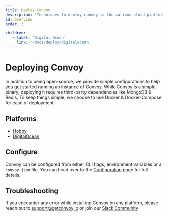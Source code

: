 ```yaml
---
title: Deploy Convoy
description: 'Techniques to deploy convoy to the various cloud platforms'
id: overview
order: 3

children:
   - label: 'Digital Ocean'
     link: '/docs/deploy/digitalocean'
---
```


# Deploying Convoy
In addition to being open-source, we provide simple configurations to help you get started running an instance of Convoy. While Convoy is a simple binary, deploying it requires third-party dependencies like MongoDB & Redis. To keep things simple, we choose to use Docker & Docker-Compose for ease of deployment. 

## Platforms
- [Hobby](./hobby)
- [DigitalOcean](./digitalocean)

## Configure
Convoy can be configured from either CLI flags, environment variables or a `convoy.json` file. You can head over to the [Configuration](./configuration) page for full details.

## Troubleshooting
If you encounter any error while installing Convoy on any platform, please reach out to support@getconvoy.io or join our [Slack Community](https://join.slack.com/t/convoy-community/shared_invite/zt-xiuuoj0m-yPp~ylfYMCV9s038QL0IUQ)
